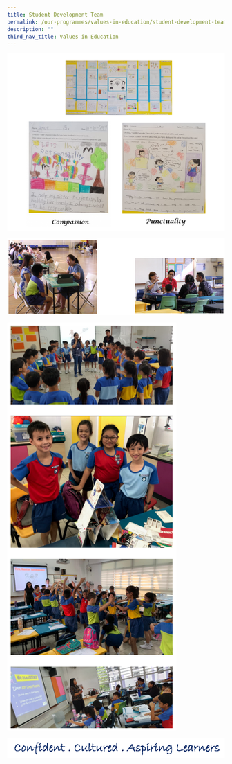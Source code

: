 ```yaml
---
title: Student Development Team
permalink: /our-programmes/values-in-education/student-development-team
description: ""
third_nav_title: Values in Education
---
```

![G.E.M Character](/images/G%20E%20M%20Character.png)

![Parent Teacher Meeting](/images/Parent%20Teacher%20Meeting.png)

![P1 to P5 M1NDgem Programme](/images/P1%20to%20P5%20M1NDgem%20Programme.png)

![Confident Cultured Aspiring Learners](/images/Confident%20Cultured%20Aspiring%20Learners.png)